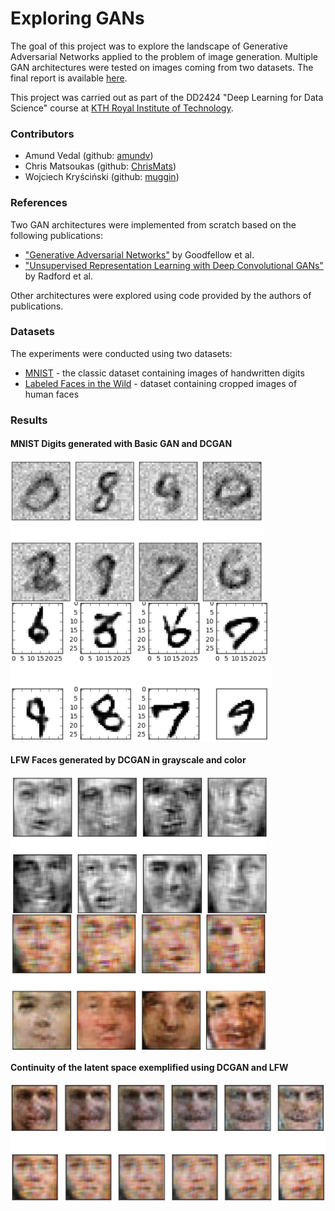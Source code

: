# Exploring GANs
The goal of this project was to explore the landscape of Generative Adversarial Networks applied to the problem of image generation. Multiple GAN architectures were tested on images coming from two datasets. The final report is available [here](/misc/final-report.pdf).

This project was carried out as part of the DD2424 "Deep Learning for Data Science" course at [KTH Royal Institute of Technology](http://kth.se).

### Contributors
- Amund Vedal (github: [amundv](https://github.com/amundv))
- Chris Matsoukas (github: [ChrisMats](https://github.com/ChrisMats))
- Wojciech Kryściński (github: [muggin](https://github.com/muggin/))

### References
Two GAN architectures were implemented from scratch based on the following publications:
- ["Generative Adversarial Networks"](https://arxiv.org/abs/1406.2661) by Goodfellow et al.
- ["Unsupervised Representation Learning with Deep Convolutional GANs"](https://arxiv.org/abs/1511.06434) by Radford et al.

Other architectures were explored using code provided by the authors of publications.

### Datasets
The experiments were conducted using two datasets:
- [MNIST](http://yann.lecun.com/exdb/mnist/) - the classic dataset containing images of handwritten digits
- [Labeled Faces in the Wild](http://vis-www.cs.umass.edu/lfw/) - dataset containing cropped images of human faces

### Results
#### MNIST Digits generated with Basic GAN and DCGAN
<div>
<img align="center" src="/misc/ss1.png" width=405>
<img align="center" src="/misc/ss2.png" width=415>
</div>

#### LFW Faces generated by DCGAN in grayscale and color
<div>
<img align="center" src="/misc/ss3.png" width=410>
<img align="center" src="/misc/ss4.png" width=410>
</div>

#### Continuity of the latent space exemplified using DCGAN and LFW
<p align="center">
<img src="/misc/ss5.png" width=610>
</p>

